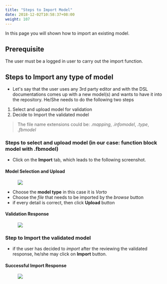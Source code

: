 ```yaml
---
title: "Steps to Import Model"
date: 2018-12-02T10:58:37+08:00
weight: 107
---
```


In this page you will shown how to import an existing model.
<!--more-->

## Prerequisite

The user must be a logged in user to carry out the import function.

## Steps to Import any type of model

* Let's say that the user uses any 3rd party editor and with the DSL documentations comes up with a new model(s) and wants to have it into the repository. He/She needs to do the following two steps

1. Select and upload model for validation
2. Decide to Import the validated model

> The file name extensions could be: _.mapping_, _.infomodel_, _.type_, _.fbmodel_

### Steps to select and upload model (in our case: function block model with .fbmodel)

 * Click on the **Import** tab, which leads to the following screenshot.
 
#### Model Selection and Upload
<figure class="screenshot">
    <img src="/images/documentation/model_import_single.png" />
</figure>


 * Choose the **model type** in this case it is _Vorto_
 * Choose the _file_ that needs to be imported by the _browse_ button
 * if every detail is correct, then click **Upload** button
 
#### Validation Response
<figure class="screenshot">
    <img src="/images/documentation/model_upload_validation.png" />
</figure>

### Step to Import the validated model

* if the user has decided to _import_ after the reviewing the validated response, he/she may click on **Import** button.

#### Successful Import Response
<figure class="screenshot">
    <img src="/images/documentation/import_model_success.png" />
</figure>
